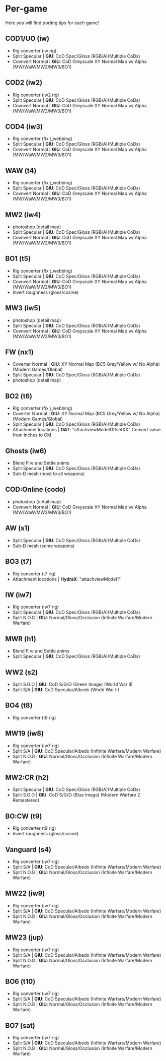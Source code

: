 # Per-game

Here you will find porting tips for each game!

## COD1/UO (iw)

- Rig converter (iw rig)
- Split Specular | **GIU**: CoD Spec/Gloss (RGB/A)(Multiple CoDs)
- Covnvert Normal | **GIU**: CoD Greyscale XY Normal Map w/ Alpha (MW/WaW/MW2/MW3/BO1)


## COD2 (iw2)

- Rig converter (iw2 rig)
- Split Specular | **GIU**: CoD Spec/Gloss (RGB/A)(Multiple CoDs)
- Covnvert Normal | **GIU**: CoD Greyscale XY Normal Map w/ Alpha (MW/WaW/MW2/MW3/BO1)


## COD4 (iw3)

- Rig converter (fix j_webbing)
- Split Specular | **GIU**: CoD Spec/Gloss (RGB/A)(Multiple CoDs)
- Covnvert Normal | **GIU**: CoD Greyscale XY Normal Map w/ Alpha (MW/WaW/MW2/MW3/BO1)


## WAW (t4)

- Rig converter (fix j_webbing)
- Split Specular | **GIU**: CoD Spec/Gloss (RGB/A)(Multiple CoDs)
- Covnvert Normal | **GIU**: CoD Greyscale XY Normal Map w/ Alpha (MW/WaW/MW2/MW3/BO1)


## MW2 (iw4)

- photoshop (detail map)
- Split Specular | **GIU**: CoD Spec/Gloss (RGB/A)(Multiple CoDs)
- Covnvert Normal | **GIU**: CoD Greyscale XY Normal Map w/ Alpha (MW/WaW/MW2/MW3/BO1)


## BO1 (t5)

- Rig converter (fix j_webbing)
- Split Specular | **GIU**: CoD Spec/Gloss (RGB/A)(Multiple CoDs)
- Covnvert Normal | **GIU**: CoD Greyscale XY Normal Map w/ Alpha (MW/WaW/MW2/MW3/BO1)
- Invert roughness (gloss/cosine)


## MW3 (iw5)

- photoshop (detail map)
- Split Specular | **GIU**: CoD Spec/Gloss (RGB/A)(Multiple CoDs)
- Covnvert Normal | **GIU**: CoD Greyscale XY Normal Map w/ Alpha (MW/WaW/MW2/MW3/BO1)


## FW (nx1)

- Coverter Normal | **GIU**: XY Normal Map (BC5 Grey/Yellow w/ No Alpha) (Modern Games/Global)
- Split Specular | **GIU**: CoD Spec/Gloss (RGB/A)(Multiple CoDs)
- photoshop (detail map)

## BO2 (t6)

- Rig converter (fix j_webbing)
- Coverter Normal | **GIU**: XY Normal Map (BC5 Grey/Yellow w/ No Alpha) (Modern Games/Global)
- Split Specular | **GIU**: CoD Spec/Gloss (RGB/A)(Multiple CoDs)
- Attachment locations | **OAT**: "attachviewModelOffsetXX" Convert value from Inches to CM

## Ghosts (iw6)

- Blend Fire and Settle anims
- Split Specular | **GIU**: CoD Spec/Gloss (RGB/A)(Multiple CoDs)
- Sub-D mesh (most to all weapons)


## COD:Online (codo)

- photoshop (detail map)
- Covnvert Normal | **GIU**: CoD Greyscale XY Normal Map w/ Alpha (MW/WaW/MW2/MW3/BO1)


## AW (s1)

- Split Specular | **GIU**: CoD Spec/Gloss (RGB/A)(Multiple CoDs)
- Sub-D mesh (some weapons)


## BO3 (t7)

- Rig converter (t7 rig)
- Attachment locations | **HydraX**: "attachviewModel1"

## IW (iw7)

- Rig converter (iw7 rig)
- Split Specular | **GIU**: CoD Spec/Gloss (RGB/A)(Multiple CoDs)
- Split N.O.G | **GIU**: Normal/Gloss/Occlusion (Infinite Warfare/Modern Warfare)


## MWR (h1)

- Blend Fire and Settle anims
- Split Specular | **GIU**: CoD Spec/Gloss (RGB/A)(Multiple CoDs)


## WW2 (s2)

- Split S.G.O | **GIU**: CoD S/G/O (Green Image) (World War II)
- Split S/A | **GIU**: CoD Specular/Albedo (World War II)


## BO4 (t8)

- Rig converter (t8 rig)


## MW19 (iw8)

- Rig converter (iw7 rig)
- Split S/A | **GIU**: CoD Specular/Albedo (Infinite Warfare/Modern Warfare)
- Split N.O.G | **GIU**: Normal/Gloss/Occlusion (Infinite Warfare/Modern Warfare)


## MW2:CR (h2)

- Split Specular | **GIU**: CoD Spec/Gloss (RGB/A)(Multiple CoDs)
- Split S.G.O | **GIU**: CoD S/G/O (Blue Image) (Modern Warfare 2 Remastered)


## BO:CW (t9)

- Rig converter (t9 rig)
- Invert roughness (gloss/cosine)


## Vanguard (s4)

- Rig converter (iw7 rig)
- Split S/A | **GIU**: CoD Specular/Albedo (Infinite Warfare/Modern Warfare)
- Split N.O.G | **GIU**: Normal/Gloss/Occlusion (Infinite Warfare/Modern Warfare)


## MW22 (iw9)

- Rig converter (iw7 rig)
- Split S/A | **GIU**: CoD Specular/Albedo (Infinite Warfare/Modern Warfare)
- Split N.O.G | **GIU**: Normal/Gloss/Occlusion (Infinite Warfare/Modern Warfare)


## MW23 (jup)

- Rig converter (iw7 rig)
- Split S/A | **GIU**: CoD Specular/Albedo (Infinite Warfare/Modern Warfare)
- Split N.O.G | **GIU**: Normal/Gloss/Occlusion (Infinite Warfare/Modern Warfare)


## BO6 (t10)

- Rig converter (iw7 rig)
- Split S/A | **GIU**: CoD Specular/Albedo (Infinite Warfare/Modern Warfare)
- Split N.O.G | **GIU**: Normal/Gloss/Occlusion (Infinite Warfare/Modern Warfare)


## BO7 (sat)

- Rig converter (iw7 rig)
- Split S/A | **GIU**: CoD Specular/Albedo (Infinite Warfare/Modern Warfare)
- Split N.O.G | **GIU**: Normal/Gloss/Occlusion (Infinite Warfare/Modern Warfare)